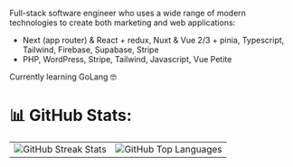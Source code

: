Full-stack software engineer who uses a wide range of modern technologies to create both marketing and web applications:
- Next (app router) & React + redux, Nuxt & Vue 2/3 + pinia, Typescript, Tailwind, Firebase, Supabase, Stripe
- PHP, WordPress, Stripe, Tailwind, Javascript, Vue Petite

Currently learning GoLang 🤓

# 📊 GitHub Stats:

<table>
  <tr>
    <td>
      <img src="https://github-readme-streak-stats.herokuapp.com/?user=logannford&theme=dark&hide_border=false" alt="GitHub Streak Stats"/>
    </td>
    <td>
      <img src="https://github-readme-stats.vercel.app/api/top-langs/?username=logannford&theme=dark&hide_border=false&include_all_commits=false&count_private=false&layout=compact" alt="GitHub Top Languages"/>
    </td>
  </tr>
</table>

<!-- Proudly created with GPRM ( https://gprm.itsvg.in ) -->
